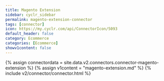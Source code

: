 ```yaml
---
title: Magento Extension
sidebar: cyclr_sidebar
permalink: magento-extension-connector
tags: [connector]
icon: https://my.cyclr.com/api/ConnectorIcon/5093
default_header: false
category: Ecommerce
categories: [Ecommerce]
showv1content: false
---
```

{% assign connectordata = site.data.v2.connectors.connector-magento-extension %}
{% assign v1content = "magento-extension.md" %}
{% include v2/connector/connector.html %}	